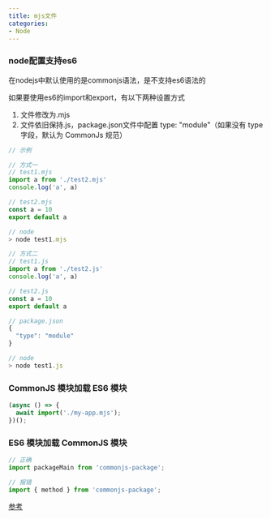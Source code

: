 ```yaml
---
title: mjs文件
categories: 
- Node
---
```


### node配置支持es6

在nodejs中默认使用的是commonjs语法，是不支持es6语法的

如果要使用es6的import和export，有以下两种设置方式

1. 文件修改为.mjs
2. 文件依旧保持.js，package.json文件中配置 type: "module"（如果没有 type 字段，默认为 CommonJs 规范）

```js
// 示例

// 方式一
// test1.mjs
import a from './test2.mjs'
console.log('a', a)

// test2.mjs
const a = 10
export default a

// node
> node test1.mjs

// 方式二
// test1.js
import a from './test2.js'
console.log('a', a)

// test2.js
const a = 10
export default a

// package.json
{
  "type": "module"
}

// node
> node test1.js
```

### CommonJS 模块加载 ES6 模块

```js
(async () => {
  await import('./my-app.mjs');
})();
```

### ES6 模块加载 CommonJS 模块

```js
// 正确
import packageMain from 'commonjs-package';

// 报错
import { method } from 'commonjs-package';
```

[参考](https://www.ruanyifeng.com/blog/2020/08/how-nodejs-use-es6-module.html)
